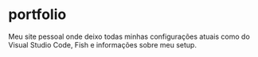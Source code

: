 # portfolio

Meu site pessoal onde deixo todas minhas configurações atuais como do Visual Studio Code, Fish e informações sobre meu setup.

